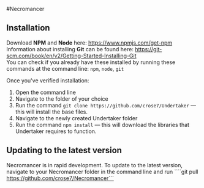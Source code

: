 #Necromancer

## Installation
Download **NPM** and **Node** here: https://www.npmjs.com/get-npm  
Information about installing **Git** can be found here: https://git-scm.com/book/en/v2/Getting-Started-Installing-Git  
You can check if you already have these installed by running these commands at the command line: `npm`, `node`, `git`

Once you've verified installation:
1) Open the command line
2) Navigate to the folder of your choice
3) Run the command `git clone https://github.com/crose7/Undertaker` — this will install the base files.
4) Navigate to the newly created Undertaker folder
5) Run the command `npm install` — this will download the libraries that Undertaker requires to function.

## Updating to the latest version
Necromancer is in rapid development. To update to the latest version, navigate to your Necromancer folder in the command line and run
````git pull https://github.com/crose7/Necromancer```
